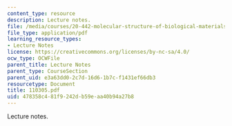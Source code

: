 ```yaml
---
content_type: resource
description: Lecture notes.
file: /media/courses/20-442-molecular-structure-of-biological-materials-be-442-fall-2005/478358c481f9242db59eaa40b94a27b8_110305.pdf
file_type: application/pdf
learning_resource_types:
- Lecture Notes
license: https://creativecommons.org/licenses/by-nc-sa/4.0/
ocw_type: OCWFile
parent_title: Lecture Notes
parent_type: CourseSection
parent_uid: e3a63dd0-2c7d-16d6-1b7c-f1431ef66db3
resourcetype: Document
title: 110305.pdf
uid: 478358c4-81f9-242d-b59e-aa40b94a27b8
---
```

Lecture notes.